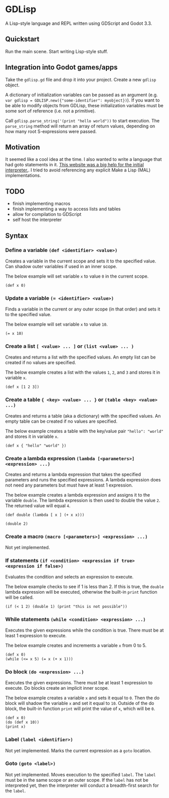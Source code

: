 # GDLisp
A Lisp-style language and REPL written using GDScript and Godot 3.3.

## Quickstart
Run the main scene. Start writing Lisp-style stuff.

## Integration into Godot games/apps
Take the `gdlisp.gd` file and drop it into your project. Create a new `gdlisp` object.

A dictionary of initialization variables can be passed as an argument (e.g. `var gdlisp = GDLISP.new({"some-identifier": myobject})`). If you want to be able to modify objects from GDLisp, these initialization variables must be some sort of reference (i.e. not a primitive). 

Call `gdlisp.parse_string('(print "hello world"))` to start execution. The `parse_string` method will return an array of return values, depending on how many root S-expressions were passed.

## Motivation
It seemed like a cool idea at the time. I also wanted to write a language that had goto statements in it. [This website was a big help for the initial interpreter.](https://norvig.com/lispy.html). I tried to avoid referencing any explicit Make a Lisp (MAL) implementations.

## TODO
- finish implementing macros
- finish implementing a way to access lists and tables
- allow for compilation to GDScript
- self host the interpreter

## Syntax

### Define a variable `(def <identifier> <value>)`
Creates a variable in the current scope and sets it to the specified value. Can shadow outer variables if used in an inner scope.

The below example will set variable `x` to value `0` in the current scope.

`(def x 0)`

### Update a variable `(= <identifier> <value>)`
Finds a variable in the current or any outer scope (in that order) and sets it to the specified value.

The below example will set variable `x` to value `10`.

`(= x 10)`

### Create a list `[ <value> ... ]` or `(list <value> ... )`
Creates and returns a list with the specified values. An empty list can be created if no values are specified.

The below example creates a list with the values `1`, `2`, and `3` and stores it in variable `x`.

`(def x [1 2 3])`

### Create a table `{ <key> <value> ... }` or `(table <key> <value> ...)`
Creates and returns a table (aka a dictionary) with the specified values. An empty table can be created if no values are specified.

The below example creates a table with the key/value pair `"hello": "world"` and stores it in variable `x`.

`(def x { "hello" "world" })`

### Create a lambda expression `(lambda [<parameters>] <expression> ...)`
Creates and returns a lambda expression that takes the specified parameters and runs the specified expressions. A lambda expression does not need any parameters but must have at least 1 expression.

The below example creates a lambda expression and assigns it to the variable `double`. The lambda expression is then used to double the value `2`. The returned value will equal `4`.

```
(def double (lambda [ x ] (+ x x)))

(double 2)
```

### Create a macro `(macro [<parameters>] <expression> ...)`
Not yet implemented.

### If statements `(if <condition> <expression if true> <expression if false>)`
Evaluates the condition and selects an expression to execute.

The below example checks to see if 1 is less than 2. If this is true, the `double` lambda expression will be executed, otherwise the built-in `print` function will be called.

`(if (< 1 2) (double 1) (print "this is not possible"))`

### While statements `(while <condition> <expression> ...)`
Executes the given expressions while the condition is true. There must be at least 1 expression to execute.

The below example creates and increments a variable `x` from 0 to 5.

```
(def x 0)
(while (<= x 5) (= x (+ x 1)))
```

### Do block `(do <expression> ...)`
Executes the given expressions. There must be at least 1 expression to execute. Do blocks create an implicit inner scope.

The below example creates a variable `x` and sets it equal to `0`. Then the do block will shadow the variable `x` and set it equal to `10`. Outside of the do block, the built-in function `print` will print the value of `x`, which will be `0`.

```
(def x 0)
(do (def x 10))
(print x)
```

### Label `(label <identifier>)`
Not yet implemented.
Marks the current expression as a `goto` location.

### Goto `(goto <label>)`
Not yet implemented.
Moves execution to the specified `label`. The `label` must be in the same scope or an outer scope. If the `label` has not be interpreted yet, then the interpreter will conduct a breadth-first search for the `label`.
